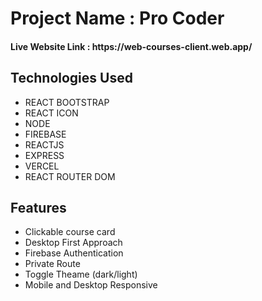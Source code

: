 <h1>Project Name : Pro Coder</h1>

<h4>Live Website Link : https://web-courses-client.web.app/ </h4>


<h2>Technologies Used</h2>
<ul>
<li>REACT BOOTSTRAP</li>
<li>REACT ICON</li>
<li> NODE</li>
<li>FIREBASE</li>
<li>REACTJS</li>
<li>EXPRESS</li>
<li>VERCEL</li>
<li>REACT ROUTER DOM</li>
</ul>

<h2>Features</h2>
<ul>
<li>Clickable course card</li>
<li>Desktop First Approach</li>
<li>Firebase Authentication</li>
<li>Private Route</li>
<li>Toggle Theame (dark/light)</li>
<li>Mobile and Desktop Responsive</li>
</ul>